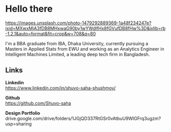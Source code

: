 # Hello there
https://images.unsplash.com/photo-1479292889369-1a48f234247e?ixid=MXwxMjA3fDB8MHxwaG90by1wYWdlfHx8fGVufDB8fHw%3D&ixlib=rb-1.2.1&auto=format&fit=crop&w=708&q=80

I'm a BBA graduate from IBA, Dhaka University, currently pursuing a Masters in Applied Stats from EWU and working as an Analytics
Engineer in Intelligent Machines Limited, a leading deep tech firm in Bangladesh. 

## Links

**Linkedin**  
https://www.linkedin.com/in/shuvo-saha-shushmoy/

**Github**  
https://github.com/Shuvo-saha

**Design Portfolio**   
drive.google.com/drive/folders/1JGjQD337RtGSr0vAtbuU9WlGFrq3ugzm?usp=sharing  
